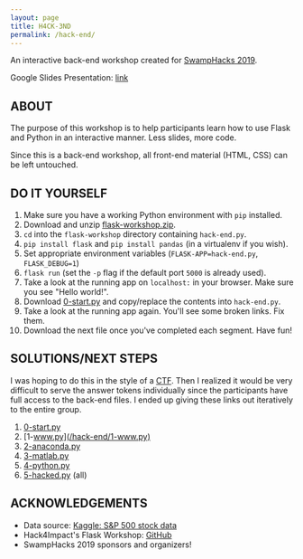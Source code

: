 ```yaml
---
layout: page
title: H4CK-3ND
permalink: /hack-end/
---
```


An interactive back-end workshop created for [SwampHacks 2019](https://2019.swamphacks.com).

Google Slides Presentation: [link](https://docs.google.com/presentation/d/1ULkphbBF57rHCoGMabkZhV81xK_VMx9fTCVAD-4ktBc/edit)

## ABOUT

The purpose of this workshop is to help participants learn how to use Flask and Python in an interactive manner. Less slides, more code.

Since this is a back-end workshop, all front-end material (HTML, CSS) can be left untouched.

## DO IT YOURSELF

1. Make sure you have a working Python environment with `pip` installed.
1. Download and unzip [flask-workshop.zip](/back-end/flask-workshop.zip).
1. `cd` into the `flask-workshop` directory containing `hack-end.py`.
1. `pip install flask` and `pip install pandas` (in a virtualenv if you wish).
1. Set appropriate environment variables (`FLASK-APP=hack-end.py`, `FLASK_DEBUG=1`)
1. `flask run` (set the `-p` flag if the default port `5000` is already used).
1. Take a look at the running app on `localhost:` in your browser. Make sure you see "Hello world!".
1. Download [0-start.py](/hack-end/0-start.py) and copy/replace the contents into `hack-end.py`.
1. Take a look at the running app again. You'll see some broken links. Fix them.
1. Download the next file once you've completed each segment. Have fun!

## SOLUTIONS/NEXT STEPS

I was hoping to do this in the style of a [CTF](https://ctftime.org/ctf-wtf/). Then I realized it would be very difficult to serve the answer tokens individually since the participants have full access to the back-end files. I ended up giving these links out iteratively to the entire group.

1. [0-start.py](/hack-end/0-start.py)
2. [1-www.py](/hack-end/1-www.py)
3. [2-anaconda.py](/hack-end/2-anaconda.py)
4. [3-matlab.py](/hack-end/3-matlab.py)
5. [4-python.py](/hack-end/4-python.py)
6. [5-hacked.py](/hack-end/5-hacked.py) (all)

## ACKNOWLEDGEMENTS

- Data source: [Kaggle: S&P 500 stock data](https://www.kaggle.com/camnugent/sandp500/version/4#individual_stocks_5yr.zip)
- Hack4Impact's Flask Workshop: [GitHub](https://github.com/hack4impact/flask-workshop)
- SwampHacks 2019 sponsors and organizers!
